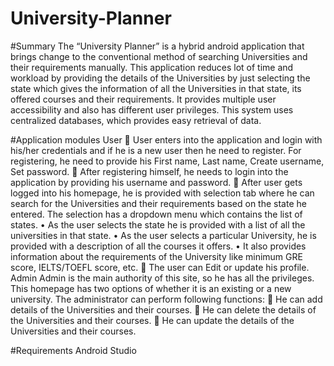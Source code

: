 # University-Planner

#Summary
The “University Planner” is a hybrid android application that brings change to the conventional method of searching Universities and their requirements manually. This application reduces lot of time and workload by providing the details of the Universities by just selecting the state which gives the information of all the Universities in that state, its offered courses and their requirements. It provides multiple user accessibility and also has different user privileges. This system uses centralized databases, which provides easy retrieval of data.

#Application modules
User
	User enters into the application and login with his/her credentials and if he is a new user then he need to register. For registering, he need to provide his First name, Last name, Create username, Set password.	
	After registering himself, he needs to login into the application by providing his username and password.
	After user gets logged into his homepage, he is provided with selection tab where he can search for the Universities and their requirements based on the state he entered. The selection has a dropdown menu which contains the list of states. 
•	As the user selects the state he is provided with a list of all the universities in that state.
•	As the user selects a particular University, he is provided with a description of all the courses it offers.
•	It also provides information about the requirements of the University like minimum GRE score, IELTS/TOEFL score, etc.
	The user can Edit or update his profile.
Admin
Admin is the main authority of this site, so he has all the privileges. This homepage has two options of whether it is an existing or a new university.
The administrator can perform following functions:
	He can add details of the Universities and their courses.
	He can delete the details of the Universities and their courses.
	He can update the details of the Universities and their courses.

#Requirements
Android Studio
